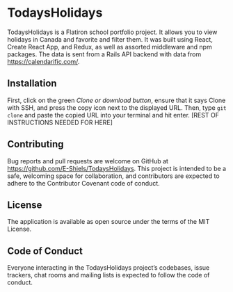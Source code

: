 # TodaysHolidays
TodaysHolidays is a Flatiron school portfolio project. It allows you to view holidays in Canada and favorite and filter them. It was built using React, Create React App, and Redux, as well as assorted middleware and npm packages. The data is sent from a Rails API backend with data from https://calendarific.com/.
## Installation ##
First, click on the green *Clone or download button*, ensure that it says Clone with SSH, and press the copy icon next to the displayed URL. Then, type `git clone` and paste the copied URL into your terminal and hit enter. [REST OF INSTRUCTIONS NEEDED FOR HERE]
## Contributing ##
Bug reports and pull requests are welcome on GitHub at https://github.com/E-Shiels/TodaysHolidays. This project is intended to be a safe, welcoming space for collaboration, and contributors are expected to adhere to the Contributor Covenant code of conduct.
## License ##
The application is available as open source under the terms of the MIT License.
## Code of Conduct ##
Everyone interacting in the TodaysHolidays project’s codebases, issue trackers, chat rooms and mailing lists is expected to follow the code of conduct.
